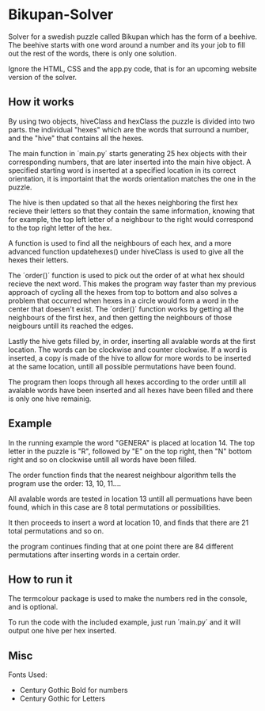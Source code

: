# Bikupan-Solver

Solver for a swedish puzzle called Bikupan which has the form of a beehive. The beehive starts with one word around a number and its your job to fill out the rest of the words, there is only one solution. 

Ignore the HTML, CSS and the app.py code, that is for an upcoming website version of the solver. 

## How it works

By using two objects, hiveClass and hexClass the puzzle is divided into two parts. the individual "hexes" which are the words that surround a number, and the "hive" that contains all the hexes. 

The main function in ´main.py´ starts generating 25 hex objects with their corresponding numbers, that are later inserted into the main hive object. A specified starting word is inserted at a specified location in its correct orientation, it is importaint that the words orientation matches the one in the puzzle. 

The hive is then updated so that all the hexes neighboring the first hex recieve their letters so that they contain the same information, knowing that for example, the top left letter of a neighbour to the right would correspond to the top right letter of the hex. 

A function is used to find all the neighbours of each hex, and a more advanced function updatehexes() under hiveClass is used to give all the hexes their letters.

The ´order()´ function is used to pick out the order of at what hex should recieve the next word. This makes the program way faster than my previous approach of cycling all the hexes from top to bottom and also solves a problem that occurred when hexes in a circle would form a word in the center that doesen't exist.
The ´order()´ function works by getting all the neighbours of the first hex, and then getting the neighbours of those neigbours untill its reached the edges.

Lastly the hive gets filled by, in order, inserting all avalable words at the first location. The words can be clockwise and counter clockwise. If a word is inserted, a copy is made of the hive to allow for more words to be inserted at the same location, untill all possible permutations have been found. 

The program then loops through all hexes according to the order untill all avalable words have been inserted and all hexes have been filled and there is only one hive remainig.

## Example

In the running example the word "GENERA" is placed at location 14. The top letter in the puzzle is "R", followed by "E" on the top right, then "N" bottom right and so on clockwise untill all words have been filled. 

The order function finds that the nearest neighbour algorithm tells the program use the order: 13, 10, 11....

All avalable words are tested in location 13 untill all permuations have been found, which in this case are 8 total permutations or possibilities. 

It then proceeds to insert a word at location 10, and finds that there are 21 total permutations and so on. 

the program continues finding that at one point there are 84 different permutations after inserting words in a certain order. 



## How to run it

The termcolour package is used to make the numbers red in the console, and is optional. 

To run the code with the included example, just run ´main.py´ and it will output one hive per hex inserted. 



## Misc

Fonts Used: 

- Century Gothic Bold for numbers
- Century Gothic for Letters


